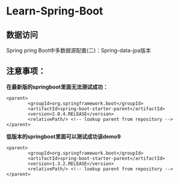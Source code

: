 # Learn-Spring-Boot

## 数据访问
Spring pring Boot中多数据源配置(二)：Spring-data-jpa版本

## 注意事项：

**在最新版的springboot里面无法测试成功：**

```
<parent>
        <groupId>org.springframework.boot</groupId>
        <artifactId>spring-boot-starter-parent</artifactId>
        <version>2.0.4.RELEASE</version>
        <relativePath/> <!-- lookup parent from repository -->
</parent>
```

**低版本的springboot里面可以测试成功该demo9**

```
<parent>
        <groupId>org.springframework.boot</groupId>
        <artifactId>spring-boot-starter-parent</artifactId>
        <version>1.3.2.RELEASE</version>
        <relativePath/> <!-- lookup parent from repository -->
</parent>
```

